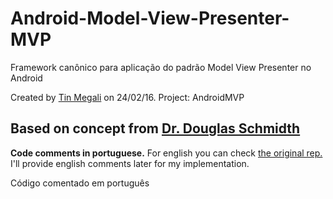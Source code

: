# Android-Model-View-Presenter-MVP
Framework canônico para aplicação do padrão Model View Presenter no Android

 Created by <a href="http://www.tinmegali.com">Tin Megali</a> on 24/02/16.
 Project: AndroidMVP
 
 Based on concept from <a href="https://github.com/douglascraigschmidt/POSA-15/tree/master/ex/AcronymExpander/src/vandy/mooc">
 Dr. Douglas Schmidth</a> 
 ---------------------------------------------------
 
 <strong>Code comments in portuguese.</strong> For english you can check <a href="https://github.com/douglascraigschmidt/POSA-15/tree/master/ex/AcronymExpander/src/vandy/mooc">
 the original rep.</a> I'll provide english comments later for my implementation.
 
 Código comentado em português
